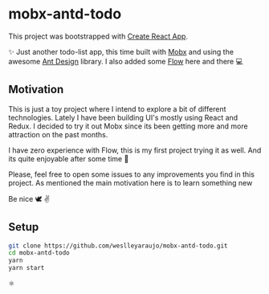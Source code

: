 # mobx-antd-todo

This project was bootstrapped with [Create React App](https://github.com/facebook/create-react-app).

✨ Just another todo-list app, this time built with [Mobx](https://github.com/mobxjs/mobx) and using the awesome [Ant Design](https://github.com/ant-design/ant-design) library. I also added some [Flow](https://github.com/facebook/flow) here and there 💻

## Motivation

This is just a toy project where I intend to explore a bit of different technologies. Lately I have been building UI's mostly using
React and Redux. I decided to try it out Mobx since its been getting more and more attraction on the past months.

I have zero experience with Flow, this is my first project trying it as well. And its quite enjoyable after some time 💃

Please, feel free to open some issues to any improvements you find in this project. As mentioned the main motivation here is to learn
something new

Be nice 🕊 ✌️

## Setup

```bash
git clone https://github.com/weslleyaraujo/mobx-antd-todo.git
cd mobx-antd-todo
yarn
yarn start
```

⚛
